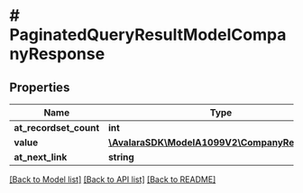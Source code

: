 # # PaginatedQueryResultModelCompanyResponse

## Properties

Name | Type | Description | Notes
------------ | ------------- | ------------- | -------------
**at_recordset_count** | **int** |  | [optional]
**value** | [**\AvalaraSDK\ModelA1099V2\CompanyResponse[]**](CompanyResponse.md) |  | [optional]
**at_next_link** | **string** |  | [optional]

[[Back to Model list]](../../../README.md#models) [[Back to API list]](../../../README.md#endpoints) [[Back to README]](../../../README.md)
